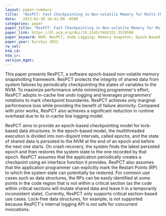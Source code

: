 ```yaml
---
layout: paper-summary
title:  "ResPCT: Fast Checkpointing in Non-volatile Memory for Multi-threaded Applications"
date:   2023-01-30 10:41:00 -0500
categories: paper
paper_title: "ResPCT: Fast Checkpointing in Non-volatile Memory for Multi-threaded Applications"
paper_link: https://dl.acm.org/doi/10.1145/3492321.3519590
paper_keyword: NVM; ResPCT; Undo Logging; Memory Snapshot; Epoch-Based Snapshot
paper_year: EuroSys 2022
rw_set:
htm_cd:
htm_cr:
version_mgmt:
---
```


This paper presents ResPCT, a software epoch-based non-volatile memory snapshotting framework. ResPCT protects 
the integrity of shared data from system failures by periodically checkpointing the states of variables to the NVM.
To maximize performance while minimizing programmer's effort, ResPCT adopts in-cache line undo logging and leverages
programmers' notations to mark checkpoint boundaries. ResPCT achieves only marginal performance loss while 
providing the benefit of failure atomicity. Compared with prior works, ResPCT also achieves a significant reduction
in runtime overhead due to its in-cache line logging model.

ResPCT aims to provide an epoch-based checkpointing model for lock-based data structures. In the epoch-based model,
the multithreaded execution is divided into non-disjoint intervals, called epochs, and the state of shared data
is persisted to the NVM at the end of an epoch and before the next one starts. On crash recovery, the system finds
the latest persisted epoch and then restores the system state to the one recorded by that epoch. 
ResPCT assumes that the application periodically creates a checkpoint using an interface function it provides.
ResPCT also assumes that the application programmer can explicitly mark the Restart Points (RP) to which the system 
state can potentially be restored. For common use cases such as data structures, the RPs can be easily identified
at some points in the code region that is not within a critical section (as the code within critical sections will 
mutate shared data and leave it in a temporarily inconsistent state). 
Currently, ResPCT only supports critical section-based use cases. Lock-free data structures, for example, is not 
supported because ResPCT's internal logging API is not safe for concurrent invocations.
